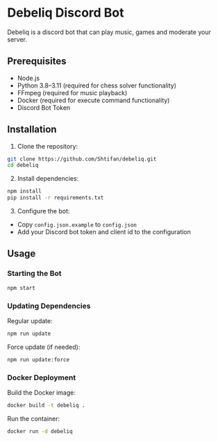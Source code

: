 # Debeliq Discord Bot

Debeliq is a discord bot that can play music, games and moderate your server.

## Prerequisites

-   Node.js
-   Python 3.8–3.11 (required for chess solver functionality)
-   FFmpeg (required for music playback)
-   Docker (required for execute command functionality)
-   Discord Bot Token

## Installation

1. Clone the repository:

```bash
git clone https://github.com/Shtifan/debeliq.git
cd debeliq
```

2. Install dependencies:

```bash
npm install
pip install -r requirements.txt
```

3. Configure the bot:

-   Copy `config.json.example` to `config.json`
-   Add your Discord bot token and client id to the configuration

## Usage

### Starting the Bot

```bash
npm start
```

### Updating Dependencies

Regular update:

```bash
npm run update
```

Force update (if needed):

```bash
npm run update:force
```

### Docker Deployment

Build the Docker image:

```bash
docker build -t debeliq .
```

Run the container:

```bash
docker run -d debeliq
```
